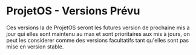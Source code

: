 # ProjetOS - Versions Prévu
Ces versions la de ProjetOS seront les futures version de prochaine mis a jour qui elles sont maintenu au max et sont prioritaires aux mis à jours, on peut les considerer comme des versions facultatifs tant qu'elles sont pas mise en version stable.
